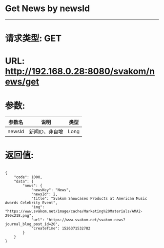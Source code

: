 # Get News by newsId
---
# 请求类型: GET
# URL: http://192.168.0.28:8080/svakom/news/get
# 参数:
参数名  | 说明          | 类型
------ | ------------- | ----
newsId | 新闻ID，非自增 | Long
# 返回值:
<pre><code>
{
    "code": 1000,
    "data": {
        "news": {
            "newsKey": "News",
            "newsId": 2,
            "title": "Svakom Showcases Products at American Music Awards Celebrity Event",
            "img": "https://www.svakom.net/image/cache/Marketing%20Materials/AMA2-290x218.png",
            "url": "https://www.svakom.net/svakom-news?journal_blog_post_id=26",
            "createTime": 1526371532782
        }
    }
}
</code></pre>
